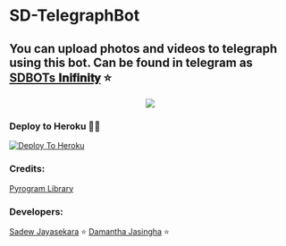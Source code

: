 # SD-TelegraphBot

## You can upload photos and videos to telegraph using this bot. Can be found in telegram as [SDBOTs 𝐈𝐧𝐢𝐟𝐢𝐧𝐢𝐭𝐲](https://t.me/SDBOTs_inifinity) ⭐️

<p align="center">
  <img src="https://telegra.ph/file/a1a4d074c5ad18e6486ae.jpg">
</p>

### Deploy to Heroku 🏃‍♂

[![Deploy To Heroku](https://www.herokucdn.com/deploy/button.svg)](https://heroku.com/deploy?template=https://github.com/SDInifinity/SDTeleUploader.git)

### Credits:

[Pyrogram Library](https://github.com/pyrogram/pyrogram)

### Developers:

[Sadew Jayasekara](https://t.me/Darkridersslk) ⭐️
[Damantha Jasingha](https://t.me/Damantha_Jasinghe) ⭐️
